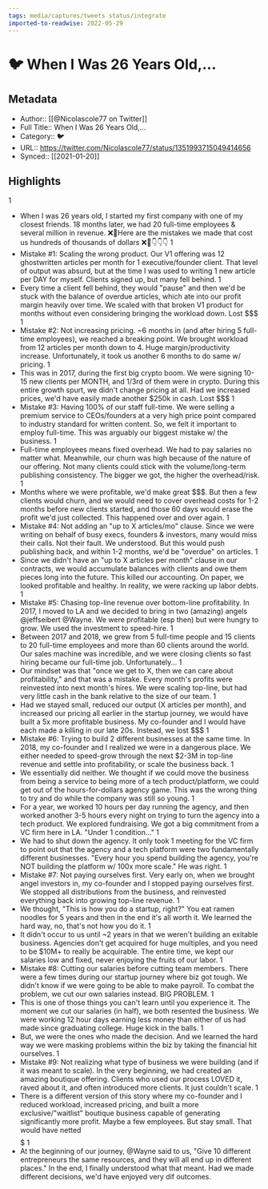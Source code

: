 ```yaml
---
tags: media/captures/tweets status/integrate
imported-to-readwise: 2022-05-29
---
```

# 🐦 When I Was 26 Years Old,...

## Metadata
- Author:: [[@Nicolascole77 on Twitter]]
- Full Title:: When I Was 26 Years Old,...
- Category:: 🐦
- URL:: https://twitter.com/Nicolascole77/status/1351993715049414656
- Synced:: [[2021-01-20]]

## Highlights
1
- When I was 26 years old, I started my first company with one of my closest friends.
  18 months later, we had 20 full-time employees & several million in revenue.
  ❌💸Here are the mistakes we made that cost us hundreds of thousands of dollars ❌💸👇👇👇
1
- Mistake #1: Scaling the wrong product.
  Our V1 offering was 12 ghostwritten articles per month for 1 executive/founder client. That level of output was absurd, but at the time I was used to writing 1 new article per DAY for myself.
  Clients signed up, but many fell behind.
1
- Every time a client fell behind, they would "pause" and then we'd be stuck with the balance of overdue articles, which ate into our profit margin heavily over time.
  We scaled with that broken V1 product for months without even considering bringing the workload down.
  Lost $$$
1
- Mistake #2: Not increasing pricing.
  ~6 months in (and after hiring 5 full-time employees), we reached a breaking point. We brought workload from 12 articles per month down to 4. Huge margin/productivity increase.
  Unfortunately, it took us another 6 months to do same w/ pricing.
1
- This was in 2017, during the first big crypto boom.
  We were signing 10-15 new clients per MONTH, and 1/3rd of them were in crypto. During this entire growth spurt, we didn't change pricing at all.
  Had we increased prices, we'd have easily made another $250k in cash.
  Lost $$$
1
- Mistake #3: Having 100% of our staff full-time.
  We were selling a premium service to CEOs/founders at a very high price point compared to industry standard for written content. So, we felt it important to employ full-time.
  This was arguably our biggest mistake w/ the business.
1
- Full-time employees means fixed overhead. We had to pay salaries no matter what.
  Meanwhile, our churn was high because of the nature of our offering. Not many clients could stick with the volume/long-term publishing consistency.
  The bigger we got, the higher the overhead/risk.
1
- Months where we were profitable, we'd make great $$$.
  But then a few clients would churn, and we would need to cover overhead costs for 1-2 months before new clients started, and those 60 days would erase the profit we'd just collected.
  This happened over and over again.
1
- Mistake #4: Not adding an "up to X articles/mo" clause.
  Since we were writing on behalf of busy execs, founders & investors, many would miss their calls. Not their fault. We understood.
  But this would push publishing back, and within 1-2 months, we'd be "overdue" on articles.
1
- Since we didn't have an "up to X articles per month" clause in our contracts, we would accumulate balances with clients and owe them pieces long into the future.
  This killed our accounting. On paper, we looked profitable and healthy. 
  In reality, we were racking up labor debts.
1
- Mistake #5: Chasing top-line revenue over bottom-line profitability.
  In 2017, I moved to LA and we decided to bring in two (amazing) angels @jeffseibert @Wayne. We were profitable (esp then) but were hungry to grow. We used the investment to speed-hire.
1
- Between 2017 and 2018, we grew from 5 full-time people and 15 clients to 20 full-time employees and more than 60 clients around the world.
  Our sales machine was incredible, and we were closing clients so fast hiring became our full-time job. 
  Unfortunately...
1
- Our mindset was that "once we get to X, then we can care about profitability," and that was a mistake.
  Every month's profits were reinvested into next month's hires. We were scaling top-line, but had very little cash in the bank relative to the size of our team.
1
- Had we stayed small, reduced our output (X articles per month), and increased our pricing all earlier in the startup journey, we would have built a 5x more profitable business.
  My co-founder and I would have each made a killing in our late 20s.
  Instead, we lost $$$
1
- Mistake #6: Trying to build 2 different businesses at the same time.
  In 2018, my co-founder and I realized we were in a dangerous place. We either needed to speed-grow through the next $2-3M in top-line revenue and settle into profitability, or scale the business back.
1
- We essentially did neither.
  We thought if we could move the business from being a service to being more of a tech product/platform, we could get out of the hours-for-dollars agency game.
  This was the wrong thing to try and do while the company was still so young.
1
- For a year, we worked 10 hours per day running the agency, and then worked another 3-5 hours every night on trying to turn the agency into a tech product.
  We explored fundraising. We got a big commitment from a VC firm here in LA.
  "Under 1 condition..."
1
- We had to shut down the agency.
  It only took 1 meeting for the VC firm to point out that the agency and a tech platform were two fundamentally different businesses. 
  "Every hour you spend building the agency, you're NOT building the platform w/ 100x more scale."
  He was right.
1
- Mistake #7: Not paying ourselves first.
  Very early on, when we brought angel investors in, my co-founder and I stopped paying ourselves first.
  We stopped all distributions from the business, and reinvested everything back into growing top-line revenue.
1
- We thought, "This is how you do a startup, right?"
  You eat ramen noodles for 5 years and then in the end it's all worth it.
  We learned the hard way, no, that's not how you do it.
1
- It didn't occur to us until ~2 years in that we weren't building an exitable business. Agencies don't get acquired for huge multiples, and you need to be $10M+ to really be acquirable.
  The entire time, we kept our salaries low and fixed, never enjoying the fruits of our labor.
1
- Mistake #8: Cutting our salaries before cutting team members.
  There were a few times during our startup journey where biz got tough.
  We didn't know if we were going to be able to make payroll.
  To combat the problem, we cut our own salaries instead.
  BIG PROBLEM.
1
- This is one of those things you can't learn until you experience it.
  The moment we cut our salaries (in half), we both resented the business. We were working 12 hour days earning less money than either of us had made since graduating college.
  Huge kick in the balls.
1
- But, we were the ones who made the decision.
  And we learned the hard way we were masking problems within the biz by taking the financial hit ourselves.
1
- Mistake #9: Not realizing what type of business we were building (and if it was meant to scale).
  In the very beginning, we had created an amazing boutique offering. Clients who used our process LOVED it, raved about it, and often introduced more clients.
  It just couldn't scale.
1
- There is a different version of this story where my co-founder and I reduced workload, increased pricing, and built a more exclusive/"waitlist" boutique business capable of generating significantly more profit.
  Maybe a few employees. But stay small.
  That would have netted $$$$$
1
- At the beginning of our journey, @Wayne said to us,
  "Give 10 different entrepreneurs the same resources, and they will all end up in different places."
  In the end, I finally understood what that meant.
  Had we made different decisions, we'd have enjoyed very dif outcomes.
